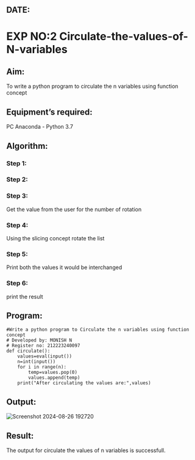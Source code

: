 ## DATE:
# EXP NO:2 Circulate-the-values-of-N-variables
## Aim:
To write a python program to circulate the n variables using function concept
## Equipment’s required:
PC
Anaconda - Python 3.7
## Algorithm: 
### Step 1: 
### Step 2: 
### Step 3: 
Get the value from the user for the number of rotation
### Step 4: 
Using the slicing concept rotate the list
### Step 5: 
Print both the values it would be interchanged
### Step 6: 
print the result
## Program:
```
#Write a python program to Circulate the n variables using function concept
# Developed by: MONISH N
# Register no: 212223240097
def circulate():
    values=eval(input())
    n=int(input())
    for i in range(n):
        temp=values.pop(0)
        values.append(temp)
    print("After circulating the values are:",values)
```
## Output:
![Screenshot 2024-08-26 192720](https://github.com/user-attachments/assets/295fcac6-343e-4046-a60d-4a9ff33394a0)

## Result:
The output for circulate the values of n variables is successfull.
